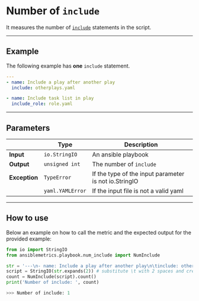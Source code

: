 # Number of ```include```

It measures the number of [```include```](https://docs.ansible.com/ansible/latest/modules/include_module.html) statements in the script.

---

## Example
The following example has **one** ```include``` statement.


``` yaml
---
- name: Include a play after another play
  include: otherplays.yaml

- name: Include task list in play
  include_role: role.yaml 
```


---

## Parameters

|                |Type            |Description |
|----------------|----------------|-------------------|
| **Input**      | ```io.StringIO```    |An ansible playbook|
| **Output**     | ```unsigned int```   |The number of ```include``` |
| **Exception**  | ```TypeError```      |If the type of the input parameter is not io.StringIO |
|                | ```yaml.YAMLError``` |If the input file is not a valid yaml | 

---

## How to use
Below an example on how to call the metric and the expected output for the provided example:

```python
from io import StringIO
from ansiblemetrics.playbook.num_include import NumInclude

str = '---\n- name: Include a play after another play\n\tinclude: otherplays.yaml\n\n- name: Include task list in play\n\tinclude_role: role.yaml' 
script = StringIO(str.expands(2)) # substitute \t with 2 spaces and create the StringIO object
count = NumInclude(script).count()
print('Number of include: ', count)

>>> Number of include: 1
```
